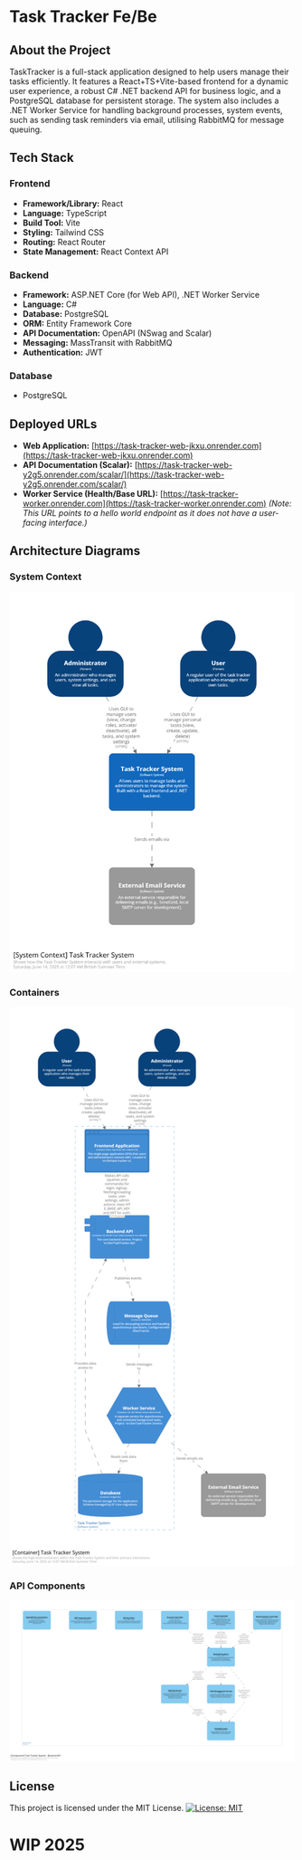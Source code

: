 # Task Tracker Fe/Be

## About the Project
TaskTracker is a full-stack application designed to help users manage their tasks efficiently. It features a React+TS+Vite-based frontend for a dynamic user experience, a robust C# .NET backend API for business logic, and a PostgreSQL database for persistent storage. The system also includes a .NET Worker Service for handling background processes, system events, such as sending task reminders via email, utilising RabbitMQ for message queuing.

## Tech Stack

### Frontend
-   **Framework/Library:** React
-   **Language:** TypeScript
-   **Build Tool:** Vite
-   **Styling:** Tailwind CSS
-   **Routing:** React Router
-   **State Management:** React Context API

### Backend
-   **Framework:** ASP.NET Core (for Web API), .NET Worker Service
-   **Language:** C#
-   **Database:** PostgreSQL
-   **ORM:** Entity Framework Core
-   **API Documentation:** OpenAPI (NSwag and Scalar)
-   **Messaging:** MassTransit with RabbitMQ
-   **Authentication:** JWT

### Database
-   PostgreSQL

## Deployed URLs
-   **Web Application:** [https://task-tracker-web-jkxu.onrender.com](https://task-tracker-web-jkxu.onrender.com)
-   **API Documentation (Scalar):** [https://task-tracker-web-y2g5.onrender.com/scalar/](https://task-tracker-web-y2g5.onrender.com/scalar/)
-   **Worker Service (Health/Base URL):** [https://task-tracker-worker.onrender.com](https://task-tracker-worker.onrender.com) *(Note: This URL points to a hello world endpoint as it does not have a user-facing interface.)*

## Architecture Diagrams

### System Context
![System Context Diagram](https://github.com/isaacoselukwue/task-tracker-app/blob/main/architecture/structurizr-SystemContext.png?raw=true)

### Containers
![Containers Diagram](https://github.com/isaacoselukwue/task-tracker-app/blob/main/architecture/structurizr-Containers.png?raw=true)

### API Components
![API Components Diagram](https://github.com/isaacoselukwue/task-tracker-app/blob/main/architecture/structurizr-APIComponents.png?raw=true)

## License
This project is licensed under the MIT License.
[![License: MIT](https://img.shields.io/badge/License-MIT-yellow.svg)](https://opensource.org/licenses/MIT)

# WIP 2025